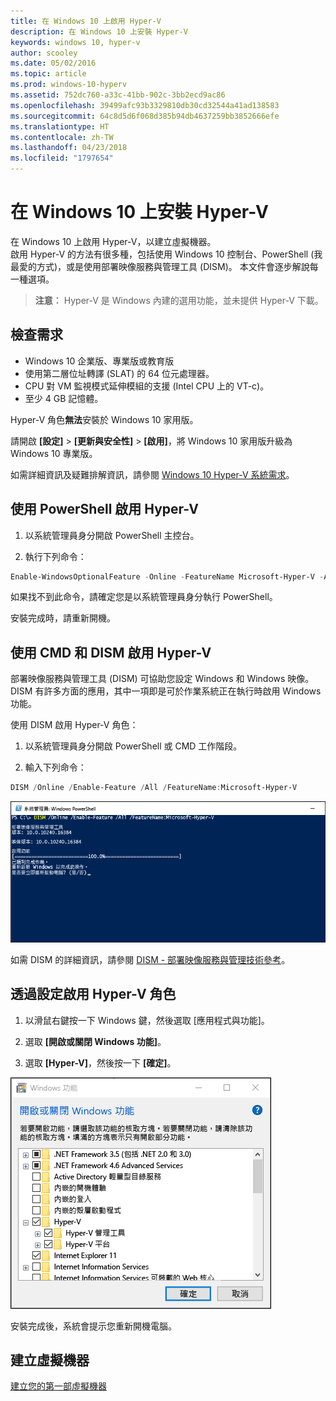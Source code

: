 ```yaml
---
title: 在 Windows 10 上啟用 Hyper-V
description: 在 Windows 10 上安裝 Hyper-V
keywords: windows 10, hyper-v
author: scooley
ms.date: 05/02/2016
ms.topic: article
ms.prod: windows-10-hyperv
ms.assetid: 752dc760-a33c-41bb-902c-3bb2ecd9ac86
ms.openlocfilehash: 39499afc93b3329810db30cd32544a41ad138583
ms.sourcegitcommit: 64c8d5d6f068d385b94db4637259bb3852666efe
ms.translationtype: HT
ms.contentlocale: zh-TW
ms.lasthandoff: 04/23/2018
ms.locfileid: "1797654"
---
```

# <a name="install-hyper-v-on-windows-10"></a>在 Windows 10 上安裝 Hyper-V

在 Windows 10 上啟用 Hyper-V，以建立虛擬機器。  
啟用 Hyper-V 的方法有很多種，包括使用 Windows 10 控制台、PowerShell (我最愛的方式)，或是使用部署映像服務與管理工具 (DISM)。 本文件會逐步解說每一種選項。

> **注意︰** Hyper-V 是 Windows 內建的選用功能，並未提供 Hyper-V 下載。

## <a name="check-requirements"></a>檢查需求

* Windows 10 企業版、專業版或教育版
* 使用第二層位址轉譯 (SLAT) 的 64 位元處理器。
* CPU 對 VM 監視模式延伸模組的支援 (Intel CPU 上的 VT-c)。
* 至少 4 GB 記憶體。

Hyper-V 角色**無法**安裝於 Windows 10 家用版。

請開啟 **\[設定\]** > **\[更新與安全性\]** > **\[啟用\]**，將 Windows 10 家用版升級為 Windows 10 專業版。

如需詳細資訊及疑難排解資訊，請參閱 [Windows 10 Hyper-V 系統需求](../reference/hyper-v-requirements.md)。

## <a name="enable-hyper-v-using-powershell"></a>使用 PowerShell 啟用 Hyper-V

1. 以系統管理員身分開啟 PowerShell 主控台。

2. 執行下列命令：

  ```powershell
  Enable-WindowsOptionalFeature -Online -FeatureName Microsoft-Hyper-V -All
  ```

  如果找不到此命令，請確定您是以系統管理員身分執行 PowerShell。

安裝完成時，請重新開機。

## <a name="enable-hyper-v-with-cmd-and-dism"></a>使用 CMD 和 DISM 啟用 Hyper-V

部署映像服務與管理工具 (DISM) 可協助您設定 Windows 和 Windows 映像。  DISM 有許多方面的應用，其中一項即是可於作業系統正在執行時啟用 Windows 功能。

使用 DISM 啟用 Hyper-V 角色：

1. 以系統管理員身分開啟 PowerShell 或 CMD 工作階段。

1. 輸入下列命令：

  ```powershell
  DISM /Online /Enable-Feature /All /FeatureName:Microsoft-Hyper-V
  ```

  ![顯示已啟用 Hyper-V 的主控台視窗。](media/dism_upd.png)

如需 DISM 的詳細資訊，請參閱 [DISM - 部署映像服務與管理技術參考](https://technet.microsoft.com/en-us/library/hh824821.aspx)。

## <a name="enable-the-hyper-v-role-through-settings"></a>透過設定啟用 Hyper-V 角色

1. 以滑鼠右鍵按一下 Windows 鍵，然後選取 \[應用程式與功能\]。

2. 選取 **\[開啟或關閉 Windows 功能\]**。

3. 選取 **\[Hyper-V\]**，然後按一下 **\[確定\]**。

![Windows 程式和功能對話方塊](media/enable_role_upd.png)

安裝完成後，系統會提示您重新開機電腦。

## <a name="make-virtual-machines"></a>建立虛擬機器

[建立您的第一部虛擬機器](quick-create-virtual-machine.md)
